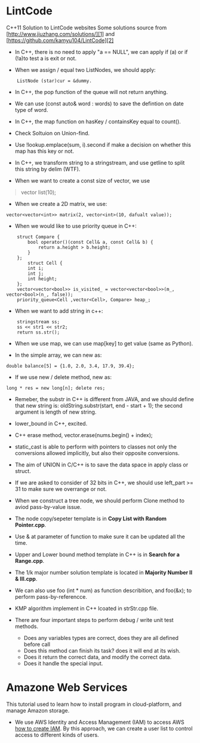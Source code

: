 # LintCode

C++11 Solution to LintCode websites
Some solutions source from [http://www.jiuzhang.com/solutions/][1] and [https://github.com/kamyu104/LintCode][2]

* In C++, there is no need to apply "a == NULL", we can apply if (a) or if (!a)to test a is exit or not.

*  When we assign / equal two ListNodes, we should apply: 
```
    ListNode (star)cur = &dummy.
```

*  In C++, the pop function of the queue will not return anything.

*  We can use (const auto& word : words) to save the defintion on date type of word.

*  In C++, the map function on hasKey / containsKey equal to count().

*  Check Soltuion on Union-find.

*  Use !lookup.emplace(sum, i).second if make a decision on whether this map has this key or not.

*  In C++, we transform string to a stringstream, and use getline to split this string by delim (WTF).

*  When we want to create a const size of vector, we use 
>   vector<int> list(10);

*  When we create a 2D matrix, we use: 
```
vector<vector<int>> matrix(2, vector<int>(10, dafualt value));
```

*  When we would like to use priority queue in C++:
```
    struct Compare {
        bool operator()(const Cell& a, const Cell& b) {
            return a.height > b.height;
        }
    };
        struct Cell {
        int i;
        int j;
        int height;
    };
    vector<vector<bool>> is_visited_ = vector<vector<bool>>(m_, vector<bool>(n_, false));
    priority_queue<Cell ,vector<Cell>, Compare> heap_;
```

*  When we want to add string in c++:
```
	stringstream ss;
	ss << str1 << str2;
	return ss.str();
```

*  When we use map, we can use map[key] to get value (same as Python).

*  In the simple array, we can new as:
``` 
double balance[5] = {1.0, 2.0, 3.4, 17.9, 39.4};
```

*  If we use new / delete method, new as: 
```
long * res = new long[n]; delete res;
```

*  Remeber, the substr in C++ is different from JAVA, and we should define that new string is: oldString.substr(start, end - start + 1); the second argument is length of new string.

*  lower_bound in C++, excited.

*  C++ erase method, vector.erase(nums.begin() + index);

*  static_cast is able to perform with pointers to classes not only the conversions allowed implicitly, but also their opposite conversions.

*  The aim of UNION in C/C++ is to save the data space in apply class or struct.

*  If we are asked to consider of 32 bits in C++, we should use left_part >= 31 to make sure we overrange or not.

*  When we construct a tree node, we should perform Clone method to aviod pass-by-value issue.

*  The node copy/sepeter template is in **Copy List with Random Pointer.cpp**.

*  Use & at parameter of function to make sure it can be updated all the time.

*  Upper and Lower bound method template in C++ is in **Search for a Range.cpp**. 

*  The 1/k major number solution template is located in **Majority Number II & III.cpp**.

*  We can also use foo (int * num) as function describition, and foo(&x); to perform pass-by-referencce. 

*  KMP algorithm implement in C++ lcoated in strStr.cpp file.

*  There are four important steps to perform debug / write unit test methods.
   + Does any variables types are correct, does they are all defined before call
   + Does this method can finish its task? does it will end at its wish.
   + Does it return the correct data, and modify the correct data.
   + Does it handle the special input.

# Amazone Web Services

This tutorial used to learn how to install program in cloud-platform, and manage Amazon storage.

* We use AWS Identity and Access Management (IAM) to access AWS [how to create IAM][3]. By this approach, we can create a user list to control access to different kinds of users.

[1]: http://www.jiuzhang.com/solutions/
[2]: https://github.com/kamyu104/LintCode
[3]: http://docs.aws.amazon.com/AWSEC2/latest/UserGuide/get-set-up-for-amazon-ec2.html
